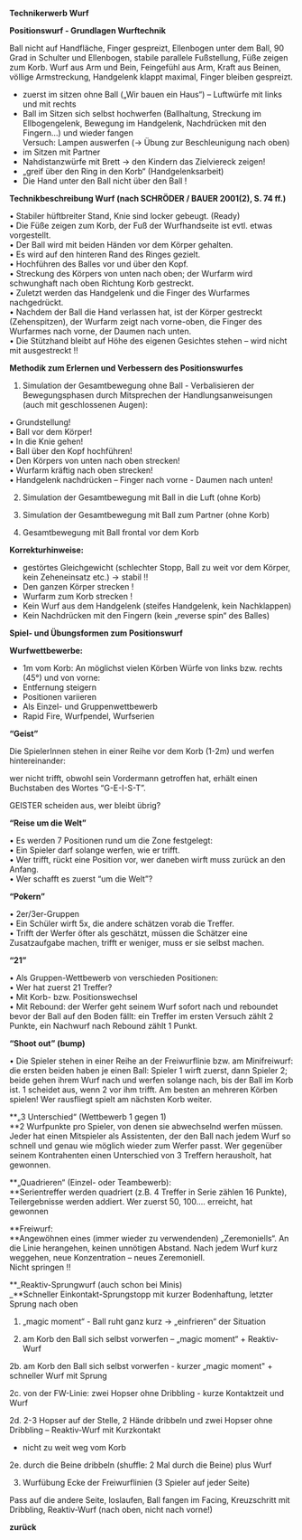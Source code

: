 **Technikerwerb Wurf**

**Positionswurf - Grundlagen Wurftechnik**

Ball nicht auf Handfläche, Finger gespreizt, Ellenbogen unter dem Ball, 90 Grad in Schulter und Ellenbogen, stabile parallele Fußstellung, Füße zeigen zum Korb. Wurf aus Arm und Bein, Feingefühl aus Arm, Kraft aus Beinen, völlige Armstreckung, Handgelenk klappt maximal, Finger bleiben gespreizt.

- zuerst im sitzen ohne Ball („Wir bauen ein Haus“) – Luftwürfe mit links und mit rechts  
- Ball im Sitzen sich selbst hochwerfen (Ballhaltung, Streckung im Ellbogengelenk, Bewegung im Handgelenk, Nachdrücken mit den Fingern...) und wieder fangen  
Versuch: Lampen auswerfen (-> Übung zur Beschleunigung nach oben)  
- im Sitzen mit Partner  
- Nahdistanzwürfe mit Brett -> den Kindern das Zielviereck zeigen!  
- „greif über den Ring in den Korb“ (Handgelenksarbeit)  
- Die Hand unter den Ball nicht über den Ball !

**Technikbeschreibung Wurf (nach SCHRÖDER / BAUER 2001(2), S. 74 ff.)**

• Stabiler hüftbreiter Stand, Knie sind locker gebeugt. (Ready)  
• Die Füße zeigen zum Korb, der Fuß der Wurfhandseite ist evtl. etwas vorgestellt.  
• Der Ball wird mit beiden Händen vor dem Körper gehalten.  
• Es wird auf den hinteren Rand des Ringes gezielt.  
• Hochführen des Balles vor und über den Kopf.  
• Streckung des Körpers von unten nach oben; der Wurfarm wird schwunghaft nach oben Richtung Korb gestreckt.  
• Zuletzt werden das Handgelenk und die Finger des Wurfarmes nachgedrückt.  
• Nachdem der Ball die Hand verlassen hat, ist der Körper gestreckt (Zehenspitzen), der  Wurfarm  zeigt nach vorne-oben, die Finger des Wurfarmes nach vorne, der Daumen nach unten.  
• Die Stützhand bleibt auf Höhe des eigenen Gesichtes stehen – wird nicht mit ausgestreckt !!

**Methodik zum Erlernen und Verbessern des Positionswurfes**

1. Simulation der Gesamtbewegung ohne Ball - Verbalisieren der Bewegungsphasen durch Mitsprechen der Handlungsanweisungen (auch mit geschlossenen Augen):

• Grundstellung!  
• Ball vor dem Körper!  
• In die Knie gehen!  
• Ball über den Kopf hochführen!  
• Den Körpers von unten nach oben strecken!  
• Wurfarm kräftig nach oben strecken!  
• Handgelenk nachdrücken – Finger nach vorne - Daumen nach unten!

2. Simulation der Gesamtbewegung mit Ball in die Luft (ohne Korb)

3. Simulation der Gesamtbewegung mit Ball zum Partner (ohne Korb)

4. Gesamtbewegung mit Ball frontal vor dem Korb

**Korrekturhinweise:**

- gestörtes Gleichgewicht (schlechter Stopp, Ball zu weit vor dem Körper, kein Zeheneinsatz etc.) -> stabil !!  
- Den ganzen Körper strecken !  
- Wurfarm zum Korb strecken !  
- Kein Wurf aus dem Handgelenk (steifes Handgelenk, kein Nachklappen)  
- Kein Nachdrücken mit den Fingern (kein „reverse  spin“ des Balles)

**Spiel- und Übungsformen zum Positionswurf**

**Wurfwettbewerbe:**

- 1m vom Korb: An möglichst vielen Körben Würfe von links bzw. rechts (45°) und von vorne:  
- Entfernung steigern  
- Positionen variieren  
- Als Einzel- und Gruppenwettbewerb  
- Rapid  Fire, Wurfpendel, Wurfserien

**“Geist”**

Die  SpielerInnen  stehen in einer Reihe vor dem Korb (1-2m) und werfen hintereinander:

wer nicht trifft, obwohl sein Vordermann getroffen hat, erhält einen Buchstaben des Wortes “G-E-I-S-T”.

GEISTER scheiden aus, wer bleibt übrig?

**“Reise um die Welt”**

• Es werden 7 Positionen rund um die Zone festgelegt:  
• Ein Spieler darf solange werfen, wie er trifft.  
• Wer trifft, rückt eine Position vor, wer daneben wirft muss zurück an den Anfang.  
• Wer schafft es zuerst “um die Welt”?

**“Pokern”**

• 2er/3er-Gruppen  
• Ein Schüler wirft 5x, die andere schätzen vorab die Treffer.  
• Trifft der Werfer öfter als geschätzt, müssen die Schätzer eine Zusatzaufgabe machen, trifft er weniger, muss er sie selbst machen.

**“21”**

• Als Gruppen-Wettbewerb von verschieden Positionen:  
• Wer hat zuerst 21 Treffer?  
• Mit Korb- bzw. Positionswechsel  
• Mit Rebound: der Werfer geht seinem Wurf sofort nach und  reboundet  bevor der Ball auf den Boden fällt: ein Treffer im ersten Versuch zählt 2 Punkte, ein Nachwurf nach Rebound zählt 1 Punkt.

**“Shoot  out” (bump)**

• Die Spieler stehen in einer Reihe an der Freiwurflinie bzw. am Minifreiwurf: die ersten beiden haben je einen Ball: Spieler 1 wirft zuerst, dann Spieler 2; beide gehen ihrem Wurf nach und werfen solange nach, bis der Ball im Korb ist. 1 scheidet aus, wenn 2 vor ihm trifft. Am besten an mehreren Körben spielen! Wer rausfliegt spielt am nächsten Korb weiter.

**„3 Unterschied“ (Wettbewerb 1 gegen 1)  
**2 Wurfpunkte pro Spieler, von denen sie abwechselnd werfen müssen. Jeder hat einen Mitspieler als Assistenten, der den Ball nach jedem Wurf so schnell und genau wie möglich wieder zum Werfer passt. Wer gegenüber seinem Kontrahenten einen Unterschied von 3 Treffern herausholt, hat gewonnen.

**„Quadrieren“ (Einzel- oder Teambewerb):  
**Serientreffer werden quadriert (z.B. 4 Treffer in Serie zählen 16 Punkte), Teilergebnisse werden addiert. Wer zuerst 50, 100.... erreicht, hat gewonnen

**Freiwurf:  
**Angewöhnen eines (immer wieder zu verwendenden) „Zeremoniells“. An die Linie herangehen, keinen unnötigen Abstand. Nach jedem Wurf kurz weggehen, neue Konzentration – neues Zeremoniell.  
Nicht springen !!

**_Reaktiv-Sprungwurf (auch schon bei Minis)  
_**Schneller  Einkontakt-Sprungstopp mit kurzer Bodenhaftung, letzter Sprung nach oben

1. „magic  moment“ - Ball ruht ganz kurz -> „einfrieren“ der Situation

2. am Korb den Ball sich selbst vorwerfen – „magic  moment“ + Reaktiv-Wurf

2b. am Korb den Ball sich selbst vorwerfen - kurzer „magic  moment" + schneller Wurf mit Sprung

2c. von der FW-Linie: zwei Hopser ohne Dribbling - kurze Kontaktzeit und Wurf

2d. 2-3 Hopser auf der Stelle, 2 Hände dribbeln und zwei Hopser ohne Dribbling – Reaktiv-Wurf mit Kurzkontakt

- nicht zu weit weg vom Korb

2e. durch die Beine dribbeln (shuffle: 2 Mal durch die Beine) plus Wurf

3. Wurfübung Ecke der Freiwurflinien (3 Spieler auf jeder Seite)

Pass auf die andere Seite, loslaufen, Ball fangen im  Facing, Kreuzschritt mit Dribbling, Reaktiv-Wurf (nach oben, nicht nach vorne!)

**zurück**
